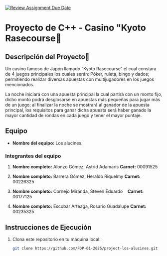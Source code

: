 [![Review Assignment Due Date](https://classroom.github.com/assets/deadline-readme-button-22041afd0340ce965d47ae6ef1cefeee28c7c493a6346c4f15d667ab976d596c.svg)](https://classroom.github.com/a/mi1WNrHU)
# Proyecto de C++ - Casino "Kyoto Rasecourse🎰

## Descripción del Proyecto💸

Un casino famoso de Japón llamado “Kyoto Rasecourse” el cual constara de 4 juegos principales los cuales serán: Póker, ruleta, bingo y dados; permitiendo realizar diversas apuestas con multijugadores en los juegos mencionados. 

La noche iniciará con una apuesta principal la cual partirá con un monto fijo, dicho monto podrá desglosarse en apuestas más pequeñas para jugar más de un juego; al finalizar la noche se mostrará al ganador de la apuesta principal, los requisitos para ganar dicha apuesta será haber ganado la mayor cantidad de rondas en cada juego y tener el mayor puntaje. 

## Equipo

- **Nombre del equipo:** Los alucines.

### Integrantes del equipo

1. **Nombre completo:** Alonzo Gómez, Astrid Adamaris
   **Carnet:** 00091525

2. **Nombre completo:** Barrera Gómez, Heraldo Riquelmy 
   **Carnet:** 00226325

3. **Nombre completo:** Cornejo Miranda, Steven Eduardo   
   **Carnet:** 00177125

4. **Nombre completo:** Escobar Arteaga, Rosario Guadalupe 
   **Carnet:** 00235325 

## Instrucciones de Ejecución

1. Clona este repositorio en tu máquina local:
   ```bash
   git clone https://github.com/FDP-01-2025/project-los-alucines.git

